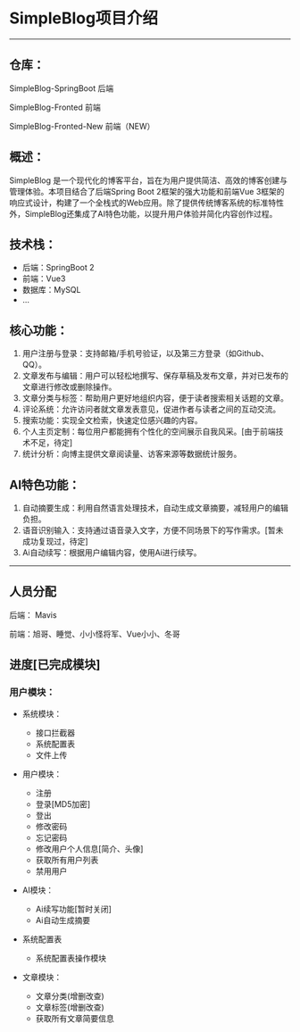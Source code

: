# SimpleBlog项目介绍

---

## 仓库：
SimpleBlog-SpringBoot   后端

SimpleBlog-Fronted      前端

SimpleBlog-Fronted-New  前端（NEW）


## 概述：

SimpleBlog 是一个现代化的博客平台，旨在为用户提供简洁、高效的博客创建与管理体验。本项目结合了后端Spring Boot 2框架的强大功能和前端Vue 3框架的响应式设计，构建了一个全栈式的Web应用。除了提供传统博客系统的标准特性外，SimpleBlog还集成了AI特色功能，以提升用户体验并简化内容创作过程。

## 技术栈：

- 后端：SpringBoot 2
- 前端：Vue3
- 数据库：MySQL
- ... 

## 核心功能：

1. 用户注册与登录：支持邮箱/手机号验证，以及第三方登录（如Github、QQ）。
2. 文章发布与编辑：用户可以轻松地撰写、保存草稿及发布文章，并对已发布的文章进行修改或删除操作。
3. 文章分类与标签：帮助用户更好地组织内容，便于读者搜索相关话题的文章。
4. 评论系统：允许访问者就文章发表意见，促进作者与读者之间的互动交流。
5. 搜索功能：实现全文检索，快速定位感兴趣的内容。
6. 个人主页定制：每位用户都能拥有个性化的空间展示自我风采。[由于前端技术不足，待定]
7. 统计分析：向博主提供文章阅读量、访客来源等数据统计服务。

## AI特色功能：

1. 自动摘要生成：利用自然语言处理技术，自动生成文章摘要，减轻用户的编辑负担。
2. 语音识别输入：支持通过语音录入文字，方便不同场景下的写作需求。[暂未成功复现过，待定]
3. Ai自动续写：根据用户编辑内容，使用Ai进行续写。

---
## 人员分配

后端： Mavis

前端：旭哥、睡觉、小小怪将军、Vue小小、冬哥

## 进度[已完成模块]

### 用户模块：

- 系统模块：
  - 接口拦截器
  - 系统配置表
  - 文件上传

- 用户模块：
  - 注册
  - 登录[MD5加密]
  - 登出
  - 修改密码
  - 忘记密码
  - 修改用户个人信息[简介、头像]
  - 获取所有用户列表
  - 禁用用户

- AI模块：
  - Ai续写功能[暂时关闭]
  - Ai自动生成摘要

- 系统配置表
  - 系统配置表操作模块

- 文章模块：
  - 文章分类(增删改查)
  - 文章标签(增删改查)
  - 获取所有文章简要信息
 


